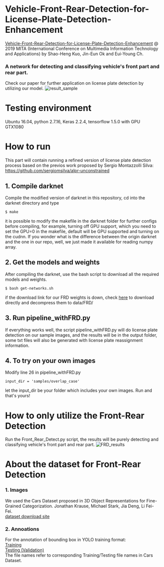 # Vehicle-Front-Rear-Detection-for-License-Plate-Detection-Enhancement
[Vehicle-Front-Rear-Detection-for-License-Plate-Detection-Enhancement](https://drive.google.com/open?id=1_fjEAgBhQdqUdMInNPVEodBOAX1pyJtq) @ 2019 MITA (International Conference on Multimedia Information Technology and Applications) by Shao-Heng Kuo, Jin-Eun Ok and Eui-Young Ch.
### A network for detecting and classifying vehicle's front part and rear part.
Check our paper for further application on license plate detection by utilizing our model. 
![result_sample](https://user-images.githubusercontent.com/21314064/61183160-11918780-a62d-11e9-9d20-8888df528094.jpg)

# Testing environment
Ubuntu 16.04, python 2.7.16, Keras 2.2.4, tensorflow 1.5.0 with GPU GTX1080

# How to run
This part will contain running a refined version of license plate detection process based on the previos work proposed by Sergio Montazzolli Silva: https://github.com/sergiomsilva/alpr-unconstrained

## 1. Compile darknet
Compile the modified version of darknet in this repository, cd into the darknet directory and type
```
$ make
```
it is possible to modify the makefile in the darknet folder for further configs before compiling, for example, turning off GPU support, which you need to set the GPU=0 in the makefile, default will be GPU supported and turning on the cudnn. If you wonder what is the difference between the origin darknet and the one in our repo, well, we just made it available for reading numpy array.

## 2. Get the models and weights
After compiling the darknet, use the bash script to download all the required models and weights.
```
$ bash get-networks.sh
```
if the download link for our FRD weights is down, check [here](https://drive.google.com/open?id=1O18taeM0wS1kLBTowB64TyHFZmUq1Gxj) to download directly and decompress them to data/FRD/

## 3. Run pipeline_withFRD.py
If everything works well, the script pipeline_withFRD.py will do license plate detection on our sample images, and the results will be in the output folder, some txt files will also be generated with license plate reassignment information.

## 4. To try on your own images
Modify line 26 in pipeline_withFRD.py
```
input_dir = 'samples/overlap_case'
```
let the input_dir be your folder which includes your own images. Run and that's yours!

# How to only utilize the Front-Rear Detection
Run the Front_Rear_Detect.py script, the results will be purely detecting and classifying vehicle's front part and rear part.
![FRD_results](https://user-images.githubusercontent.com/21314064/61181337-a76ce880-a614-11e9-934d-abeb87dfe568.jpg)

# About the dataset for Front-Rear Detection
### 1. Images
We used the Cars Dataset proposed in 3D Object Representations for Fine-Grained Categorization. Jonathan Krause, Michael Stark, Jia Deng, Li Fei-Fei.<br/>
[dataset download site](https://ai.stanford.edu/~jkrause/cars/car_dataset.html)
### 2. Annoations
For the annotation of bounding box in YOLO training format:<br/>
[Training](https://drive.google.com/open?id=1ygqCUyxRPZ5x_6ZsgyZni4RxIeuUkiHq)<br/>
[Testing (Validation)](https://drive.google.com/open?id=1V8XlS4gQt_KD5g02ctXxtZ49IZ1yfHnk)<br/>
The file names refer to corresponding Training/Testing file names in Cars Dataset.

